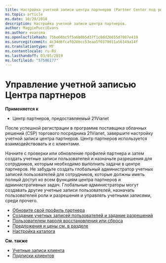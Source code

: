 ```yaml
---
title: Настройка учетной записи центра партнеров (Partner Center под управлением 21vianet)
ms.topic: article
ms.date: 10/29/2018
description: Настройка учетной записи центра партнеров.
author: MaggiePucciEvans
ms.author: evansma
ms.openlocfilehash: 75be66bc5f5a6b8b5d37f1c8dd26655d7807e419
ms.sourcegitcommit: 4c34d6fcaf020bcc53eaa5f0379011a56149a14f
ms.translationtype: MT
ms.contentlocale: ru-RU
ms.lasthandoff: 03/05/2019
ms.locfileid: "57586177"
---
```

# <a name="manage-your-partner-center-account"></a>Управление учетной записью Центра партнеров 


**Применяется к**

-   Центр партнеров, предоставляемый 21Vianet


После успешной регистрации в программе поставщика облачных решений (CSP) торгового посредника 21Vianet, завершите настройку учетной записи центра партнеров. Центр партнеров используется взаимодействовать и с клиентами. 

Начните с проверки или обновление профилей партнера и затем создать учетные записи пользователей и назначьте разрешения для сотрудников, которым необходимо выполнить задачи в центре партнеров. Не забудьте создать глобальный администратор учетных записей пользователей для сотрудников, которые должны иметь полный доступ ко всем функциям центра партнеров и административных задач. Глобальные администраторы могут создавать другие учетные записи пользователей, назначать пользователей роли и разрешения и управлять учетными записями, среди прочего.    

-   [Обновите свой профиль партнера](update-your-partner-profile.md)
-   [Создание учетных записей пользователей и задание разрешений](create-user-accounts-and-set-permissions.md)
-   [Пользователем пароля восстановления или сброса](reset-a-user-password.md)
-   [Предложения и цены см. в разделе](see-offers-and-pricing.md)
-   [Настройка каталога](customize-the-catalog.md)

**См. также**

-   [Учетные записи клиента](customer-accounts.md)
-   [Подписки клиентов](customer-subscriptions.md) 

 




